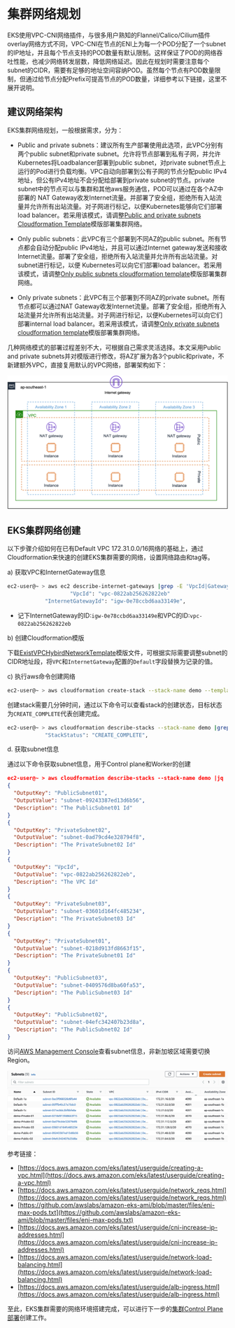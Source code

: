 # 集群网络规划

EKS使用VPC-CNI网络插件，与很多用户熟知的Flannel/Calico/Cilium插件overlay网络方式不同，VPC-CNI在节点的ENI上为每一个POD分配了一个subnet的IP地址，并且每个节点支持的POD数量有默认限制。这样保证了POD的网络吞吐性能，也减少网络转发层数，降低网络延迟。因此在规划时需要注意每个subnet的CIDR，需要有足够的地址空间容纳POD。虽然每个节点有POD数量限制，但通过给节点分配Prefix可提高节点的POD数量，详细参考以下链接，这里不展开说明。

## 建议网络架构

EKS集群网络规划，一般根据需求，分为：

* Public and private subnets：建议所有生产部署使用此选项，此VPC分别有两个public subnet和private subnet。允许将节点部署到私有子网，并允许 Kubernetes将Loadbalancer部署到public subnet，对private subnet节点上运行的Pod进行负载均衡。VPC自动向部署到公有子网的节点分配public IPv4地址，但公有IPv4地址不会分配给部署到private subnet的节点。private subnet中的节点可以与集群和其他aws服务通信，POD可以通过在各个AZ中部署的 NAT Gateway收发Internet流量。并部署了安全组，拒绝所有入站流量并允许所有出站流量。对子网进行标记，以便Kubernetes能够向它们部署load balancer。若采用该模式，请调整[Public and private subnets Cloudformation Template](https://s3.us-west-2.amazonaws.com/amazon-eks/cloudformation/2020-10-29/amazon-eks-vpc-private-subnets.yaml)模版部署集群网络。

* Only public subnets：此VPC有三个部署到不同AZ的public subnet。所有节点都会自动分配public IPv4地址，并且可以通过Internet gateway发送和接收Internet流量。部署了安全组，拒绝所有入站流量并允许所有出站流量。对subnet进行标记，以便 Kubernetes可以向它们部署load balancer。若采用该模式，请调整[Only public subnets cloudformation template](https://s3.us-west-2.amazonaws.com/amazon-eks/cloudformation/2020-10-29/amazon-eks-vpc-sample.yaml)模版部署集群网络。

* Only private subnets：此VPC有三个部署到不同AZ的private subnet。所有节点都可以通过NAT Gateway收发Internet流量。部署了安全组，拒绝所有入站流量并允许所有出站流量。对子网进行标记，以便Kubernetes可以向它们部署internal load balancer。若采用该模式，请调整[Only private subnets cloudformation template](https://s3.us-west-2.amazonaws.com/amazon-eks/cloudformation/2020-10-29/amazon-eks-fully-private-vpc.yaml)模版部署集群网络。

几种网络模式的部署过程差别不大，可根据自己需求灵活选择。本文采用Public and private subnets并对模版进行修改，将AZ扩展为各3个public和private，不新建额外VPC，直接复用默认的VPC网络，部署架构如下：

![EKS网络规划](./images/0002.png)
## EKS集群网络创建

以下步骤介绍如何在已有Default VPC 172.31.0.0/16网络的基础上，通过Cloudformation来快速的创建EKS集群需要的网络，设置网络路由和tag等。

a) 获取VPC和InternetGateway信息

```bash
ec2-user@~ > aws ec2 describe-internet-gateways |grep -E 'VpcId|GatewayId'
                    "VpcId": "vpc-0822ab256262822eb"
            "InternetGatewayId": "igw-0e78ccbd6aa33149e",
```

* 记下InternetGateway的ID:`igw-0e78ccbd6aa33149e`和VPC的ID:`vpc-0822ab256262822eb`

b) 创建Cloudformation模版

下载[ExistVPCHybirdNetworkTemplate](./attatchments/ExistVPCHybirdNetworkTemplate.yaml)模版文件，可根据实际需要调整subnet的CIDR地址段，将`VPC`和`InternetGateway`配置的`Default`字段替换为记录的值。

c) 执行aws命令创建网络

```bash
ec2-user@~ > aws cloudformation create-stack --stack-name demo --template-body file://ExistVPCHybirdNetworkTemplate.yaml
```

创建stack需要几分钟时间，通过以下命令可以查看stack的创建状态，目标状态为`CREATE_COMPLETE`代表创建完成。

```bash
ec2-user@~ > aws cloudformation describe-stacks --stack-name demo |grep "StackStatus"
            "StackStatus": "CREATE_COMPLETE",
```

d. 获取subnet信息

通过以下命令获取subnet信息，用于Control plane和Worker的创建

```json
ec2-user@~ > aws cloudformation describe-stacks --stack-name demo |jq '.Stacks[].Outputs[]'
{
  "OutputKey": "PublicSubnet01",
  "OutputValue": "subnet-09243387ed13d6b56",
  "Description": "The PublicSubnet01 Id"
}
{
  "OutputKey": "PrivateSubnet02",
  "OutputValue": "subnet-0ad79cd4e328794f8",
  "Description": "The PrivateSubnet02 Id"
}
{
  "OutputKey": "VpcId",
  "OutputValue": "vpc-0822ab256262822eb",
  "Description": "The VPC Id"
}
{
  "OutputKey": "PrivateSubnet03",
  "OutputValue": "subnet-03601d164fc485234",
  "Description": "The PrivateSubnet03 Id"
}
{
  "OutputKey": "PrivateSubnet01",
  "OutputValue": "subnet-0218d913fd8663f15",
  "Description": "The PrivateSubnet01 Id"
}
{
  "OutputKey": "PublicSubnet03",
  "OutputValue": "subnet-0409576d8ba60fa53",
  "Description": "The PublicSubnet03 Id"
}
{
  "OutputKey": "PublicSubnet02",
  "OutputValue": "subnet-04efc342407b23d8a",
  "Description": "The PublicSubnet02 Id"
}
```

访问[AWS Management Console](https://ap-southeast-1.console.aws.amazon.com/vpc/home?region=ap-southeast-1#subnets:sort=tag:Name)查看subnet信息，非新加坡区域需要切换Region。

![Subnet网络](./images/0005.png)

参考链接：

* [https://docs.aws.amazon.com/eks/latest/userguide/creating-a-vpc.html](https://docs.aws.amazon.com/eks/latest/userguide/creating-a-vpc.html)
* [https://docs.aws.amazon.com/eks/latest/userguide/network_reqs.html](https://docs.aws.amazon.com/eks/latest/userguide/network_reqs.html)
* [https://github.com/awslabs/amazon-eks-ami/blob/master/files/eni-max-pods.txt](https://github.com/awslabs/amazon-eks-ami/blob/master/files/eni-max-pods.txt)
* [https://docs.aws.amazon.com/eks/latest/userguide/cni-increase-ip-addresses.html](https://docs.aws.amazon.com/eks/latest/userguide/cni-increase-ip-addresses.html)
* [https://docs.aws.amazon.com/eks/latest/userguide/network-load-balancing.html](https://docs.aws.amazon.com/eks/latest/userguide/network-load-balancing.html)
* [https://docs.aws.amazon.com/eks/latest/userguide/alb-ingress.html](https://docs.aws.amazon.com/eks/latest/userguide/alb-ingress.html)

至此，EKS集群需要的网络环境搭建完成，可以进行下一步的[集群Control Plane部署](./03-%E9%9B%86%E7%BE%A4ControlPlane%E9%83%A8%E7%BD%B2.md)创建工作。
